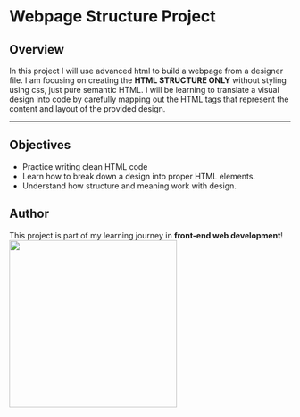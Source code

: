 # Webpage Structure Project

## Overview
In this project I will use advanced html to build a webpage from a designer file.
I am focusing on creating the **HTML STRUCTURE ONLY** without styling using css, just pure semantic HTML.
I will be learning to translate a visual design into code by carefully mapping out the HTML tags that represent the content and layout of the provided design.

---

## Objectives
- Practice writing clean HTML code
- Learn how to break down a design into proper HTML elements.
- Understand how structure and meaning work with design.

## Author
This project is part of my learning journey in **front-end web development**!
<img src="C:\Users\user\Documents\Abby\FirstAttempt on Website\WebImages\google-logo.png" width="300"/>